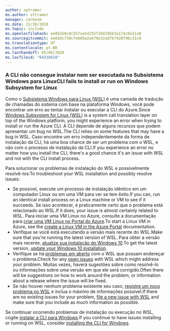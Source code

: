 ```yaml
---
author: sptramer
ms.author: sttramer
manager: carmonm
ms.date: 11/26/2018
ms.topic: include
ms.openlocfilehash: ee0b2b0c8c557aa54255f28429bb3a174c0e21a9
ms.sourcegitcommit: ee64dc738cfe689a2a479e32a87bf420f96c31c8
ms.translationtype: HT
ms.contentlocale: pt-BR
ms.lasthandoff: 05/06/2020
ms.locfileid: "64318618"
---
```

### <a name="cli-fails-to-install-or-run-on-windows-subsystem-for-linux"></a><span data-ttu-id="fbbc6-101">A CLI não consegue instalar nem ser executada no Subsistema Windows para Linux</span><span class="sxs-lookup"><span data-stu-id="fbbc6-101">CLI fails to install or run on Windows Subsystem for Linux</span></span>

<span data-ttu-id="fbbc6-102">Como o [Subsistema Windows para Linux (WSL)](/windows/wsl/about) é uma camada de tradução de chamadas do sistema com base na plataforma Windows, você pode encontrar um erro ao tentar instalar ou executar a CLI do Azure.</span><span class="sxs-lookup"><span data-stu-id="fbbc6-102">Since [Windows Subsystem for Linux (WSL)](/windows/wsl/about) is a system call translation layer on top of the Windows platform, you might experience an error when trying to install or run the Azure CLI.</span></span> <span data-ttu-id="fbbc6-103">A CLI depende de alguns recursos que podem apresentar um bug no WSL.</span><span class="sxs-lookup"><span data-stu-id="fbbc6-103">The CLI relies on some features that may have a bug in WSL.</span></span> <span data-ttu-id="fbbc6-104">Caso encontre um erro independentemente da forma de instalação da CLI, há uma boa chance de ser um problema com o WSL, e não com o processo de instalação da CLI.</span><span class="sxs-lookup"><span data-stu-id="fbbc6-104">If you experience an error no matter how you install the CLI, there's a good chance it's an issue with WSL and not with the CLI install process.</span></span>

<span data-ttu-id="fbbc6-105">Para solucionar os problemas de instalação do WSL e possivelmente resolvê-los:</span><span class="sxs-lookup"><span data-stu-id="fbbc6-105">To troubleshoot your WSL installation and possibly resolve issues:</span></span>

* <span data-ttu-id="fbbc6-106">Se possível, execute um processo de instalação idêntico em um computador Linux ou em uma VM para ver se tem êxito.</span><span class="sxs-lookup"><span data-stu-id="fbbc6-106">If you can, run an identical install process on a Linux machine or VM to see if it succeeds.</span></span> <span data-ttu-id="fbbc6-107">Se isso acontecer, é praticamente certo que o problema está relacionado ao WSL.</span><span class="sxs-lookup"><span data-stu-id="fbbc6-107">If it does, your issue is almost certainly related to WSL.</span></span> <span data-ttu-id="fbbc6-108">Para iniciar uma VM Linux no Azure, consulte a documentação para [criar uma VM Linux no Portal do Azure](/azure/virtual-machines/linux/quick-create-portal).</span><span class="sxs-lookup"><span data-stu-id="fbbc6-108">To start a Linux VM in Azure, see the [create a Linux VM in the Azure Portal](/azure/virtual-machines/linux/quick-create-portal) documentation.</span></span>
* <span data-ttu-id="fbbc6-109">Verifique se você está executando a versão mais recente do WSL.</span><span class="sxs-lookup"><span data-stu-id="fbbc6-109">Make sure that you're running the latest version of WSL.</span></span> <span data-ttu-id="fbbc6-110">Para obter a versão mais recente, [atualize sua instalação do Windows 10](https://support.microsoft.com/help/4027667/windows-10-update).</span><span class="sxs-lookup"><span data-stu-id="fbbc6-110">To get the latest version, [update your Windows 10 installation](https://support.microsoft.com/help/4027667/windows-10-update).</span></span>
* <span data-ttu-id="fbbc6-111">Verifique se há [problemas em aberto](https://github.com/Microsoft/WSL/issues) com o WSL que possam endereçar o problema.</span><span class="sxs-lookup"><span data-stu-id="fbbc6-111">Check for any [open issues](https://github.com/Microsoft/WSL/issues) with WSL which might address your problem.</span></span>
  <span data-ttu-id="fbbc6-112">Muitas vezes, haverá sugestões sobre como resolvê-lo ou informações sobre uma versão em que ele será corrigido.</span><span class="sxs-lookup"><span data-stu-id="fbbc6-112">Often there will be suggestions on how to work around the problem, or information about a release where the issue will be fixed.</span></span>
* <span data-ttu-id="fbbc6-113">Se não houver nenhum problema existente seu caso, [registre um novo problema no WSL](https://github.com/Microsoft/WSL/issues/new) e inclua o máximo de informações possível.</span><span class="sxs-lookup"><span data-stu-id="fbbc6-113">If there are no existing issues for your problem, [file a new issue with WSL](https://github.com/Microsoft/WSL/issues/new) and make sure that you include as much information as possible.</span></span>

<span data-ttu-id="fbbc6-114">Se continuar ocorrendo problemas de instalação ou execução no WSL, cogite [instalar a CLI para Windows](../install-azure-cli-windows.md).</span><span class="sxs-lookup"><span data-stu-id="fbbc6-114">If you continue to have issues installing or running on WSL, consider [installing the CLI for Windows](../install-azure-cli-windows.md).</span></span>
